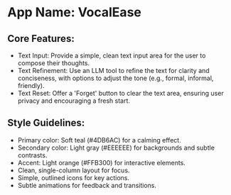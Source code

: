 # **App Name**: VocalEase

## Core Features:

- Text Input: Provide a simple, clean text input area for the user to compose their thoughts.
- Text Refinement: Use an LLM tool to refine the text for clarity and conciseness, with options to adjust the tone (e.g., formal, informal, friendly).
- Text Reset: Offer a 'Forget' button to clear the text area, ensuring user privacy and encouraging a fresh start.

## Style Guidelines:

- Primary color: Soft teal (#4DB6AC) for a calming effect.
- Secondary color: Light gray (#EEEEEE) for backgrounds and subtle contrasts.
- Accent: Light orange (#FFB300) for interactive elements.
- Clean, single-column layout for focus.
- Simple, outlined icons for key actions.
- Subtle animations for feedback and transitions.